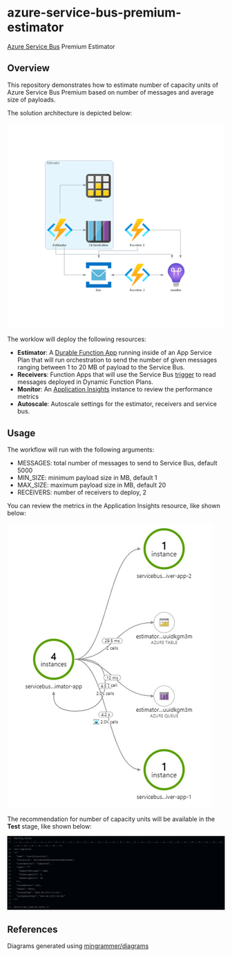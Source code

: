 # azure-service-bus-premium-estimator
[Azure Service Bus](https://docs.microsoft.com/en-us/azure/service-bus-messaging/) Premium Estimator

## Overview
This repository demonstrates how to estimate number of capacity units of Azure Service Bus Premium based on number of messages and average size of payloads.

The solution architecture is depicted below:

![diagram](docs/diagram.png)

The worklow will deploy the following resources:

-   **Estimator**: A [Durable Function App](https://docs.microsoft.com/en-us/azure/azure-functions/durable/durable-functions-overview) running inside of an App Service Plan that will run orchestration to send the number of given messages ranging between 1 to 20 MB of payload to the Service Bus. 
-   **Receivers**: Function Apps that will use the Service Bus [trigger](https://docs.microsoft.com/en-us/azure/azure-functions/functions-bindings-service-bus-trigger) to read messages deployed in Dynamic Function Plans.
-   **Monitor**: An [Application Insights](https://docs.microsoft.com/en-us/azure/azure-monitor/overview#application-insights) instance to review the performance metrics
-   **Autoscale**: Autoscale settings for the estimator, receivers and service bus.

## Usage
The workflow will run with the following arguments:

- MESSAGES: total number of messages to send to Service Bus, default 5000
- MIN_SIZE: minimum payload size in MB, default 1
- MAX_SIZE: maximum payload size in MB, default 20
- RECEIVERS: number of receivers to deploy, 2

You can review the metrics in the Application Insights resource, like shown below:

![Metrics](docs/Metrics.jpg)

The recommendation for number of capacity units will be available in the **Test** stage, like shown below:

![Results](docs/results.jpg)

## References

Diagrams generated using [mingrammer/diagrams](https://github.com/mingrammer/diagrams)
